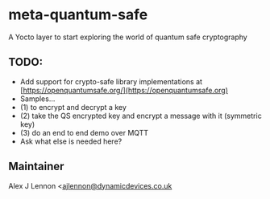 # meta-quantum-safe

A Yocto layer to start exploring the world of quantum safe cryptography
## TODO:

- Add support for crypto-safe library implementations at [https://openquantumsafe.org/](https://openquantumsafe.org)
- Samples…
- (1) to encrypt and decrypt a key
- (2) take the QS encrypted key and encrypt a message with it (symmetric key)
- (3) do an end to end demo over MQTT
- Ask what else is needed here?

## Maintainer

Alex J Lennon <ajlennon@dynamicdevices.co.uk

